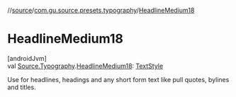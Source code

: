 //[source](../../index.md)/[com.gu.source.presets.typography](index.md)/[HeadlineMedium18](-headline-medium18.md)

# HeadlineMedium18

[androidJvm]\
val [Source.Typography](../com.gu.source/-source/-typography/index.md).[HeadlineMedium18](-headline-medium18.md): [TextStyle](https://developer.android.com/reference/kotlin/androidx/compose/ui/text/TextStyle.html)

Use for headlines, headings and any short form text like pull quotes, bylines and titles.
